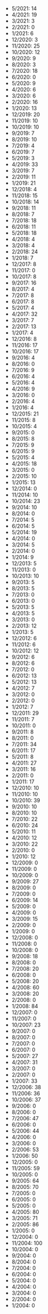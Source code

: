 *  5/2021: 14
*  4/2021: 19
*  3/2021: 3
*  2/2021: 0
*  1/2021: 6
*  12/2020: 3
*  11/2020: 25
*  10/2020: 12
*  9/2020: 9
*  8/2020: 3
*  7/2020: 18
*  6/2020: 0
*  5/2020: 9
*  4/2020: 6
*  3/2020: 6
*  2/2020: 16
*  1/2020: 13
*  12/2019: 20
*  11/2019: 10
*  10/2019: 10
*  9/2019: 7
*  8/2019: 10
*  7/2019: 4
*  6/2019: 7
*  5/2019: 3
*  4/2019: 33
*  3/2019: 7
*  2/2019: 11
*  1/2019: 21
*  12/2018: 4
*  11/2018: 15
*  10/2018: 14
*  9/2018: 11
*  8/2018: 7
*  7/2018: 18
*  6/2018: 11
*  5/2018: 18
*  4/2018: 4
*  3/2018: 4
*  2/2018: 24
*  1/2018: 7
*  12/2017: 8
*  11/2017: 0
*  10/2017: 8
*  9/2017: 16
*  8/2017: 4
*  7/2017: 8
*  6/2017: 8
*  5/2017: 4
*  4/2017: 32
*  3/2017: 7
*  2/2017: 13
*  1/2017: 4
*  12/2016: 8
*  11/2016: 17
*  10/2016: 17
*  9/2016: 4
*  8/2016: 0
*  7/2016: 9
*  6/2016: 4
*  5/2016: 4
*  4/2016: 9
*  3/2016: 0
*  2/2016: 4
*  1/2016: 4
*  12/2015: 21
*  11/2015: 8
*  10/2015: 4
*  9/2015: 0
*  8/2015: 8
*  7/2015: 9
*  6/2015: 9
*  5/2015: 4
*  4/2015: 18
*  3/2015: 0
*  2/2015: 10
*  1/2015: 13
*  12/2014: 0
*  11/2014: 10
*  10/2014: 23
*  9/2014: 10
*  8/2014: 0
*  7/2014: 5
*  6/2014: 5
*  5/2014: 19
*  4/2014: 0
*  3/2014: 5
*  2/2014: 0
*  1/2014: 9
*  12/2013: 5
*  11/2013: 0
*  10/2013: 10
*  9/2013: 5
*  8/2013: 5
*  7/2013: 0
*  6/2013: 0
*  5/2013: 5
*  4/2013: 5
*  3/2013: 0
*  2/2013: 12
*  1/2013: 5
*  12/2012: 6
*  11/2012: 6
*  10/2012: 12
*  9/2012: 6
*  8/2012: 6
*  7/2012: 0
*  6/2012: 13
*  5/2012: 13
*  4/2012: 7
*  3/2012: 0
*  2/2012: 0
*  1/2012: 7
*  12/2011: 29
*  11/2011: 7
*  10/2011: 0
*  9/2011: 8
*  8/2011: 0
*  7/2011: 34
*  6/2011: 17
*  5/2011: 8
*  4/2011: 27
*  3/2011: 16
*  2/2011: 0
*  1/2011: 17
*  12/2010: 10
*  11/2010: 10
*  10/2010: 39
*  9/2010: 10
*  8/2010: 10
*  7/2010: 22
*  6/2010: 24
*  5/2010: 11
*  4/2010: 12
*  3/2010: 22
*  2/2010: 0
*  1/2010: 12
*  12/2009: 0
*  11/2009: 0
*  10/2009: 0
*  9/2009: 27
*  8/2009: 0
*  7/2009: 0
*  6/2009: 14
*  5/2009: 0
*  4/2009: 0
*  3/2009: 15
*  2/2009: 0
*  1/2009: 0
*  12/2008: 0
*  11/2008: 0
*  10/2008: 0
*  9/2008: 18
*  8/2008: 0
*  7/2008: 20
*  6/2008: 0
*  5/2008: 20
*  4/2008: 60
*  3/2008: 20
*  2/2008: 0
*  1/2008: 84
*  12/2007: 0
*  11/2007: 0
*  10/2007: 23
*  9/2007: 0
*  8/2007: 0
*  7/2007: 0
*  6/2007: 0
*  5/2007: 27
*  4/2007: 31
*  3/2007: 0
*  2/2007: 0
*  1/2007: 33
*  12/2006: 38
*  11/2006: 36
*  10/2006: 37
*  9/2006: 0
*  8/2006: 0
*  7/2006: 47
*  6/2006: 0
*  5/2006: 44
*  4/2006: 0
*  3/2006: 0
*  2/2006: 53
*  1/2006: 50
*  12/2005: 0
*  11/2005: 59
*  10/2005: 0
*  9/2005: 64
*  8/2005: 70
*  7/2005: 0
*  6/2005: 0
*  5/2005: 0
*  4/2005: 80
*  3/2005: 71
*  2/2005: 86
*  1/2005: 0
*  12/2004: 0
*  11/2004: 100
*  10/2004: 0
*  9/2004: 0
*  8/2004: 0
*  7/2004: 0
*  6/2004: 0
*  5/2004: 0
*  4/2004: 0
*  3/2004: 0
*  2/2004: 0
*  1/2004: 0